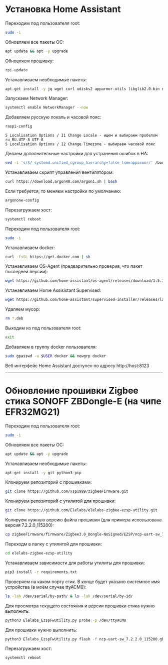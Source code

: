 # Установка Home Assistant
Переходим под пользователя root:
```bash
sudo -i
```
Обновляем все пакеты ОС:
```bash
apt update && apt -y upgrade
```
Обновляем прошивку:
```bash
rpi-update
```
Устанавливаем необходимые пакеты:
```bash
apt-get install -y jq wget curl udisks2 apparmor-utils libglib2.0-bin network-manager dbus systemd-journal-remote
```
Запускаем Network Manager:
```bash
systemctl enable NetworkManager --now
```
Добавляем русскую локаль и часовой пояс:
```bash
raspi-config
```
```
5 Localisation Options / I1 Change Locale - ищем и выбираем пробелом ru_RU.UTF-8 UTF-8
5 Localisation Options / I2 Change Timezone - выбираем часовой пояс
```
Делаем дополнительные настройки для устранения ошибок в НА:
```bash
sed -i 's/$/ systemd.unified_cgroup_hierarchy=false lsm=apparmor/' /boot/cmdline.txt
```
Устанавливаем скрипт управления вентилятором:
```bash
curl https://download.argon40.com/argon1.sh | bash
```
Если требуется, то меняем настройки по умолчанию:
```bash
argonone-config
```
Перезагружаем хост:
```bash
systemctl reboot
```
Переходим под пользователя root:
```bash
sudo -i
```
Устанавливаем docker:
```bash
curl -fsSL https://get.docker.com | sh
```
Устанавливаем OS-Agent (предварительно проверив, что пакет последней версии):
```bash
wget https://github.com/home-assistant/os-agent/releases/download/1.5.1/os-agent_1.5.1_linux_aarch64.deb && dpkg -i os-agent_1.5.1_linux_aarch64.deb
```
Устанавливаем Home Assisistant Supervised:
```bash
wget https://github.com/home-assistant/supervised-installer/releases/latest/download/homeassistant-supervised.deb && dpkg -i homeassistant-supervised.deb
```
Удаляем мусор:
```bash
rm *.deb
```
Выходим из под пользователя root:
```bash
exit
```
Добавляем в группу docker пользователя:
```bash
sudo gpasswd -a $USER docker && newgrp docker
```
Веб интерфейс Home Assistant доступен по адресу http://host:8123

---

# Обновление прошивки Zigbee стика SONOFF ZBDongle-E (на чипе EFR32MG21)
Переходим под пользователя root:
```bash
sudo -i
```
Обновляем все пакеты ОС:
```bash
apt update && apt -y upgrade
```
Устанавливаем необходимые пакеты:
```bash
apt-get install -y git python3-pip
```
Клонируем репозиторий с прошивками:
```bash
git clone https://github.com/xsp1989/zigbeeFirmware.git
```
Клонируем репозиторий с утилитой для прошивки:
```bash
git clone https://github.com/Elelabs/elelabs-zigbee-ezsp-utility.git
```
Копируем нужную версию файла прошивки (для примера использована версия 7.2.2.0_115200):
```bash
cp zigbeeFirmware/firmware/Zigbee3.0_Dongle-NoSigned/EZSP/ncp-uart-sw_7.2.2.0_115200.gbl elelabs-zigbee-ezsp-utility/ 
```
Переходм в папку с утилитой для прошивки:
```bash
cd elelabs-zigbee-ezsp-utility
```
Устанавливаем зависимости для работы утилиты для прошивки:
```bash
pip3 install -r requirements.txt
```
Проверяем на каком порту стик. В конце будет указано системное имя устройства (в моём случае ttyACM0):
```bash
ls -lah /dev/serial/by-path/ & ls -lah /dev/serial/by-id/
```
Для просмотра текущего состояния и версии прошивки стика нужно выполнить:
```bash
python3 Elelabs_EzspFwUtility.py probe -p /dev/ttyACM0
```
Для прошивки нужно выполнить:
```bash
python3 Elelabs_EzspFwUtility.py flash -f ncp-uart-sw_7.2.2.0_115200.gbl -p /dev/ttyACM0
```
Перезагружаем хост:
```bash
systemctl reboot
```
